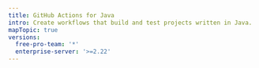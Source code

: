 ```yaml
---
title: GitHub Actions for Java
intro: Create workflows that build and test projects written in Java.
mapTopic: true
versions:
  free-pro-team: '*'
  enterprise-server: '>=2.22'
---
```


